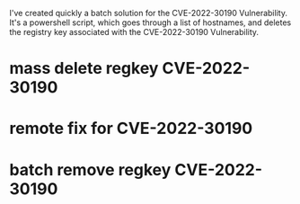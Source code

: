 I've created quickly a batch solution for the CVE-2022-30190 Vulnerability. 
It's a powershell script, which goes through a list of hostnames, and deletes the registry key associated with the CVE-2022-30190 Vulnerability.

# mass delete regkey CVE-2022-30190
# remote fix for CVE-2022-30190
# batch remove regkey CVE-2022-30190
